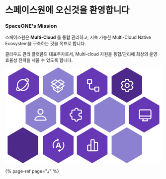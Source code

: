 # 스페이스원에 오신것을 환영합니다

### SpaceONE's Mission

스페이스원은 **Multi-Cloud** 를 통합 관리하고, 지속 가능한 Multi-Cloud Native Ecosystem을 구축하는 것을 목표로 합니다. 

클라우드 관리 플랫폼의 대표주자로서, Multi-cloud 자원을 통합/관리해 최상의 운영 효율성 전략을 세울 수 있도록 합니다.  



![](.gitbook/assets/gitbook_so.png)







   

{% page-ref page="./" %}

